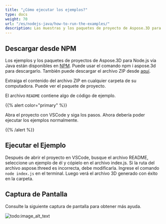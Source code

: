 ```yaml
---
title: "¿Cómo ejecutar los ejemplos?"
type: docs
weight: 70
url: "/es/nodejs-java/how-to-run-the-examples/"
description: Las muestras y los paquetes de proyecto de Aspose.3D para Node.js a través de Java están disponibles para descargar en NPM.
---
```


## **Descargar desde NPM**
Los ejemplos y los paquetes de proyectos de Aspose.3D para Node.js vía Java están disponibles en [NPM](https://www.npmjs.com/package/aspose.3d). Puede usar el comando npm i aspose.3d para descargarlo. También puede descargar el archivo ZIP desde [aquí](https://releases.aspose.com/3d/nodejs-java/).

Extraiga el contenido del archivo ZIP en cualquier carpeta de su computadora. Puede ver el paquete de proyecto.

El archivo `README` contiene algo de código de ejemplo.

{{% alert color="primary" %}} 

Abra el proyecto con VSCode y siga los pasos. Ahora debería poder ejecutar los ejemplos normalmente.

{{% /alert %}} 
## **Ejecutar el Ejemplo**
Después de abrir el proyecto en VSCode, busque el archivo README, seleccione un ejemplo de él y cópielo en el archivo index.js. Si la ruta del archivo aspose.threed es incorrecta, debe modificarla. Ingrese el comando `node index.js` en el terminal. Luego verá el archivo 3D generado con éxito en la carpeta.

## **Captura de Pantalla**
Consulte la siguiente captura de pantalla para obtener más ayuda.

![todo:image_alt_text](how-to-run-the-examples_1.png)